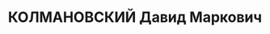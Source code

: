 ---
title: КОЛМАНОВСКИЙ Давид Маркович
description: 'Род. в 1896, Могилев, еврей, обр.: высшее, член ВКП(б). Проживал: Москва,
  Плотников пер., д. 13, кв. 7. Председатель правления В/О "Союзпромэкспорт" Наркомата
  внешней торговли СССР.

  Арестован 07.09.1937. Обв. в шпионаже, терроризме и к.-р. деятельности. Приговор:
  ВК ВС СССР, 26.11.1937 – ВМН. Расстрелян 26.11.1937, г.Москва.

  Реабилитирован ВК ВС СССР 21.09.1955'
---